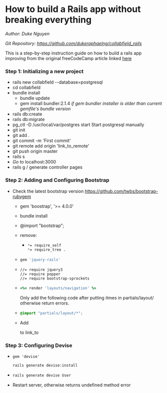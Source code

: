# How to build a Rails app without breaking everything



*Author: Duke Nguyen*

*Git Repository: https://github.com/dukeraphaelng/collabfield_rails*

This is a step-by-step instruction guide on how to build a rails app improving from the original freeCodeCamp article linked [here](https://www.freecodecamp.org/news/lets-create-an-intermediate-level-ruby-on-rails-application-d7c6e997c63f/)



### Step 1: Initializing a new project

- rails new collabfield --database=postgresql
- cd collabfield
- bundle install
  - bundle update
  - gem install bundler:2.1.4
    *if gem bundler installer is older than current gemfile's bundle version* 
- rails db:create
- rails db:migrate
- pg_ctl -D /usr/local/var/postgres start
  Start postgresql manually
- git init
- git add .
- git commit -m 'First commit'
- git remote add origin 'link_to_remote'
- git push origin master
- rails s
- *Go to* localhost:3000
- rails g / generate controller pages



### Step 2: Adding and Configuring Bootstrap

- Check the latest bootstrap version
  https://github.com/twbs/bootstrap-rubygem

  - gem 'boostrap', '>= 4.0.0'

  - bundle install

  - @import "bootstrap";

  - remove:

    - ```scss
      *= require_self
      *= require_tree .
      ```

  - ```bash
    gem 'jquery-rails'
    ```

  - ```
    //= require jquery3
    //= require popper
    //= require bootstrap-sprockets
    ```

  - ```rb
    <%= render 'layouts/navigation' %>
    ```

    Only add the following code after putting itmes in partials/layout/ otherwise return errors.

  - ```scss
    @import "partials/layout/*";
    ```

  - Add <div class="container"> to link_to



### Step 3: Configuring Devise

- ```
  gem 'devise'
  ```

  ```bash
  rails generate devise:install
  ```

- ```bash
  rails generate devise User
  ```

- Restart server, otherwise returns undefined method error

